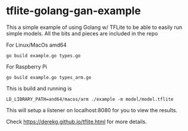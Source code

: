 # tflite-golang-gan-example

This a simple example of using Golang w/ TFLite to be able to easily run simple models.  All the bits and pieces are included in the repo

For Linux/MacOs amd64

```go build example.go types.go```

For Raspberry Pi 

```go build example.go types_arm.go```

This is build and running is  

```LD_LIBRARY_PATH=and64/macos/arm ./example -m model/model.tflite```

This will setup a listener on localhost:8080 for you to view the results. 

Check https://derekg.github.io/tflite.html for more details. 
